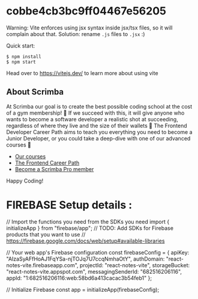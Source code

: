 # cobbe4cb3bc9ff04467e56205

Warning: Vite enforces using jsx syntax inside jsx/tsx files, so it will complain about that. Solution: rename `.js` files to `.jsx` :)

Quick start:

```
$ npm install
$ npm start
```

Head over to https://vitejs.dev/ to learn more about using vite

## About Scrimba

At Scrimba our goal is to create the best possible coding school at the cost of a gym membership! 💜
If we succeed with this, it will give anyone who wants to become a software developer a realistic shot at succeeding, regardless of where they live and the size of their wallets 🎉
The Frontend Developer Career Path aims to teach you everything you need to become a Junior Developer, or you could take a deep-dive with one of our advanced courses 🚀

- [Our courses](https://scrimba.com/allcourses)
- [The Frontend Career Path](https://scrimba.com/learn/frontend)
- [Become a Scrimba Pro member](https://scrimba.com/pricing)

Happy Coding!

# FIREBASE Setup details :

// Import the functions you need from the SDKs you need
import { initializeApp } from "firebase/app";
// TODO: Add SDKs for Firebase products that you want to use
// https://firebase.google.com/docs/web/setup#available-libraries

// Your web app's Firebase configuration
const firebaseConfig = {
apiKey: "AIzaSyAFfHoAJ1FqYSa-njTOJq7U7ccqNmhaOtY",
authDomain: "react-notes-vite.firebaseapp.com",
projectId: "react-notes-vite",
storageBucket: "react-notes-vite.appspot.com",
messagingSenderId: "682516206116",
appId: "1:682516206116:web:58bd6a413cacac3b54feb1"
};

// Initialize Firebase
const app = initializeApp(firebaseConfig);

